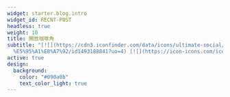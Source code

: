 ```yaml
---
widget: starter.blog.intro
widget_id: RECNT-POST
headless: true
weight: 10
title: 開放咖啡角
subtitle: "[![](https://cdn3.iconfinder.com/data/icons/ultimate-social/150/42_podcast-512.png)](https://podcasts.apple.com/us/podcast/%E9%96%8B%E6%94%BE%E5%92%96\
  %E5%95%A1%E8%A7%92/id1493188841?uo=4) [![](https://icon-icons.com/icons2/836/PNG/32/Spotify_icon-icons.com_66783.png)](https://open.spotify.com/show/43RFFv6NCWWnCuMBbyIWaq)"
active: true
design:
  background:
    color: "#090a0b"
    text_color_light: true
---
```

